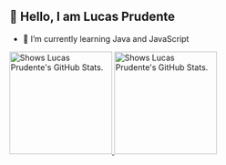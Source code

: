 ## 👋 Hello, I am Lucas Prudente

- 🌱 I’m currently learning Java and JavaScript

<div>
  <a href="https://github.com/LucasGPrudente">
    <img height="180em" alt="Shows Lucas Prudente's GitHub Stats." src="https://github-readme-stats.vercel.app/api?username=LucasGPrudente&show_icons=true&include_all_commits=true&count_private=true&theme=dark&hide_border=true">
    <img height="180em" alt="Shows Lucas Prudente's GitHub Stats." src="https://github-readme-stats.vercel.app/api/top-langs/?username=LucasGPrudente&langs_count=6&layout=compact&theme=dark&hide_border=true">
  </a>
</div>

